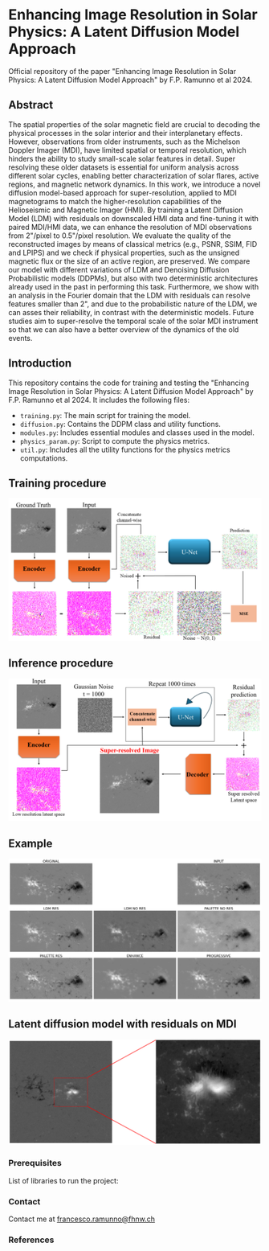# Enhancing Image Resolution in Solar Physics: A Latent Diffusion Model Approach
Official repository of the paper "Enhancing Image Resolution in Solar Physics: A Latent Diffusion Model Approach" by F.P. Ramunno et al 2024.

## Abstract
The spatial properties of the solar magnetic field are crucial to decoding the physical processes in the solar interior and their interplanetary effects. However, observations from older instruments, such as the Michelson Doppler Imager (MDI), have limited spatial or temporal resolution, which hinders the ability to study small-scale solar features in detail. Super resolving these older datasets is essential for uniform analysis across different solar cycles, enabling better characterization of solar flares, active regions, and magnetic network dynamics. In this work, we introduce a novel diffusion model-based approach for super-resolution, applied to MDI magnetograms to match the higher-resolution capabilities of the Helioseismic and Magnetic Imager (HMI). By training a Latent Diffusion Model (LDM) with residuals on downscaled HMI data and fine-tuning it with paired MDI/HMI data, we can enhance the resolution of MDI observations from 2"/pixel to 0.5"/pixel resolution. We evaluate the quality of the reconstructed images by means of classical metrics (e.g., PSNR, SSIM, FID and LPIPS) and we check if physical properties, such as the unsigned magnetic flux or the size of an active region, are preserved. We compare our model with different variations of LDM and Denoising Diffusion Probabilistic models (DDPMs), but also with two deterministic architectures already used in the past in performing this task. Furthermore, we show with an analysis in the Fourier domain that the LDM with residuals can resolve features smaller than 2", and due to the probabilistic nature of the LDM, we can asses their reliability, in contrast with the deterministic models. Future studies aim to super-resolve the temporal scale of the solar MDI instrument so that we can also have a better overview of the dynamics of the old events.

## Introduction
This repository contains the code for training and testing the "Enhancing Image Resolution in Solar Physics: A Latent Diffusion Model Approach" by F.P. Ramunno et al 2024.
It includes the following files:
- `training.py`: The main script for training the model.
- `diffusion.py`: Contains the DDPM class and utility functions.
- `modules.py`: Includes essential modules and classes used in the model.
- `physics_param.py`: Script to compute the physics metrics.
- `util.py`: Includes all the utility functions for the physics metrics computations.

## Training procedure
![](https://github.com/fpramunno/ldm_superresolution/blob/main/algo_training.png)

## Inference procedure
![](https://github.com/fpramunno/ldm_superresolution/blob/main/algo_inference.png)

## Example
![](https://github.com/fpramunno/ldm_superresolution/blob/main/example.png)

## Latent diffusion model with residuals on MDI
![](https://github.com/fpramunno/ldm_superresolution/blob/main/ldm_crop_zoomed.png)

### Prerequisites
List of libraries to run the project:

### Contact
Contact me at francesco.ramunno@fhnw.ch

### References
